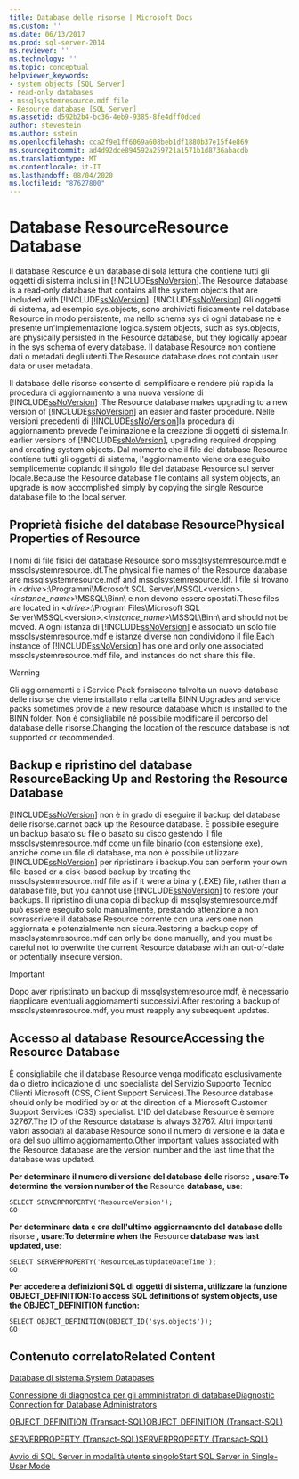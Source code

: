 ```yaml
---
title: Database delle risorse | Microsoft Docs
ms.custom: ''
ms.date: 06/13/2017
ms.prod: sql-server-2014
ms.reviewer: ''
ms.technology: ''
ms.topic: conceptual
helpviewer_keywords:
- system objects [SQL Server]
- read-only databases
- mssqlsystemresource.mdf file
- Resource database [SQL Server]
ms.assetid: d592b2b4-bc36-4eb9-9385-8fe4dff0dced
author: stevestein
ms.author: sstein
ms.openlocfilehash: cca2f9e1ff6069a608beb1df1880b37e15f4e869
ms.sourcegitcommit: ad4d92dce894592a259721a1571b1d8736abacdb
ms.translationtype: MT
ms.contentlocale: it-IT
ms.lasthandoff: 08/04/2020
ms.locfileid: "87627800"
---
```

# <a name="resource-database"></a><span data-ttu-id="7b9df-102">Database Resource</span><span class="sxs-lookup"><span data-stu-id="7b9df-102">Resource Database</span></span>
  <span data-ttu-id="7b9df-103">Il database Resource è un database di sola lettura che contiene tutti gli oggetti di sistema inclusi in [!INCLUDE[ssNoVersion](../../includes/ssnoversion-md.md)].</span><span class="sxs-lookup"><span data-stu-id="7b9df-103">The Resource database is a read-only database that contains all the system objects that are included with [!INCLUDE[ssNoVersion](../../includes/ssnoversion-md.md)].</span></span> [!INCLUDE[ssNoVersion](../../includes/ssnoversion-md.md)] <span data-ttu-id="7b9df-104">Gli oggetti di sistema, ad esempio sys.objects, sono archiviati fisicamente nel database Resource in modo persistente, ma nello schema sys di ogni database ne è presente un'implementazione logica.</span><span class="sxs-lookup"><span data-stu-id="7b9df-104">system objects, such as sys.objects, are physically persisted in the Resource database, but they logically appear in the sys schema of every database.</span></span> <span data-ttu-id="7b9df-105">Il database Resource non contiene dati o metadati degli utenti.</span><span class="sxs-lookup"><span data-stu-id="7b9df-105">The Resource database does not contain user data or user metadata.</span></span>  
  
 <span data-ttu-id="7b9df-106">Il database delle risorse consente di semplificare e rendere più rapida la procedura di aggiornamento a una nuova versione di [!INCLUDE[ssNoVersion](../../includes/ssnoversion-md.md)] .</span><span class="sxs-lookup"><span data-stu-id="7b9df-106">The Resource database makes upgrading to a new version of [!INCLUDE[ssNoVersion](../../includes/ssnoversion-md.md)] an easier and faster procedure.</span></span> <span data-ttu-id="7b9df-107">Nelle versioni precedenti di [!INCLUDE[ssNoVersion](../../includes/ssnoversion-md.md)]la procedura di aggiornamento prevede l'eliminazione e la creazione di oggetti di sistema.</span><span class="sxs-lookup"><span data-stu-id="7b9df-107">In earlier versions of [!INCLUDE[ssNoVersion](../../includes/ssnoversion-md.md)], upgrading required dropping and creating system objects.</span></span> <span data-ttu-id="7b9df-108">Dal momento che il file del database Resource contiene tutti gli oggetti di sistema, l'aggiornamento viene ora eseguito semplicemente copiando il singolo file del database Resource sul server locale.</span><span class="sxs-lookup"><span data-stu-id="7b9df-108">Because the Resource database file contains all system objects, an upgrade is now accomplished simply by copying the single Resource database file to the local server.</span></span>  
  
## <a name="physical-properties-of-resource"></a><span data-ttu-id="7b9df-109">Proprietà fisiche del database Resource</span><span class="sxs-lookup"><span data-stu-id="7b9df-109">Physical Properties of Resource</span></span>  
 <span data-ttu-id="7b9df-110">I nomi di file fisici del database Resource sono mssqlsystemresource.mdf e mssqlsystemresource.ldf.</span><span class="sxs-lookup"><span data-stu-id="7b9df-110">The physical file names of the Resource database are mssqlsystemresource.mdf and mssqlsystemresource.ldf.</span></span> <span data-ttu-id="7b9df-111">I file si trovano in \<*drive*>:\Programmi\Microsoft SQL Server\MSSQL\<version>.\<*instance_name*>\MSSQL\Binn\ e non devono essere spostati.</span><span class="sxs-lookup"><span data-stu-id="7b9df-111">These files are located in \<*drive*>:\Program Files\Microsoft SQL Server\MSSQL\<version>.\<*instance_name*>\MSSQL\Binn\ and should not be moved.</span></span> <span data-ttu-id="7b9df-112">A ogni istanza di [!INCLUDE[ssNoVersion](../../includes/ssnoversion-md.md)] è associato un solo file mssqlsystemresource.mdf e istanze diverse non condividono il file.</span><span class="sxs-lookup"><span data-stu-id="7b9df-112">Each instance of [!INCLUDE[ssNoVersion](../../includes/ssnoversion-md.md)] has one and only one associated mssqlsystemresource.mdf file, and instances do not share this file.</span></span>  
  
> [!WARNING]  
>  <span data-ttu-id="7b9df-113">Gli aggiornamenti e i Service Pack forniscono talvolta un nuovo database delle risorse che viene installato nella cartella BINN.</span><span class="sxs-lookup"><span data-stu-id="7b9df-113">Upgrades and service packs sometimes provide a new resource database which is installed to the BINN folder.</span></span> <span data-ttu-id="7b9df-114">Non è consigliabile né possibile modificare il percorso del database delle risorse.</span><span class="sxs-lookup"><span data-stu-id="7b9df-114">Changing the location of the resource database is not supported or recommended.</span></span>  
  
## <a name="backing-up-and-restoring-the-resource-database"></a><span data-ttu-id="7b9df-115">Backup e ripristino del database Resource</span><span class="sxs-lookup"><span data-stu-id="7b9df-115">Backing Up and Restoring the Resource Database</span></span>  
 [!INCLUDE[ssNoVersion](../../includes/ssnoversion-md.md)] <span data-ttu-id="7b9df-116">non è in grado di eseguire il backup del database delle risorse.</span><span class="sxs-lookup"><span data-stu-id="7b9df-116">cannot back up the Resource database.</span></span> <span data-ttu-id="7b9df-117">È possibile eseguire un backup basato su file o basato su disco gestendo il file mssqlsystemresource.mdf come un file binario (con estensione exe), anziché come un file di database, ma non è possibile utilizzare [!INCLUDE[ssNoVersion](../../includes/ssnoversion-md.md)] per ripristinare i backup.</span><span class="sxs-lookup"><span data-stu-id="7b9df-117">You can perform your own file-based or a disk-based backup by treating the mssqlsystemresource.mdf file as if it were a binary (.EXE) file, rather than a database file, but you cannot use [!INCLUDE[ssNoVersion](../../includes/ssnoversion-md.md)] to restore your backups.</span></span> <span data-ttu-id="7b9df-118">Il ripristino di una copia di backup di mssqlsystemresource.mdf può essere eseguito solo manualmente, prestando attenzione a non sovrascrivere il database Resource corrente con una versione non aggiornata e potenzialmente non sicura.</span><span class="sxs-lookup"><span data-stu-id="7b9df-118">Restoring a backup copy of mssqlsystemresource.mdf can only be done manually, and you must be careful not to overwrite the current Resource database with an out-of-date or potentially insecure version.</span></span>  
  
> [!IMPORTANT]  
>  <span data-ttu-id="7b9df-119">Dopo aver ripristinato un backup di mssqlsystemresource.mdf, è necessario riapplicare eventuali aggiornamenti successivi.</span><span class="sxs-lookup"><span data-stu-id="7b9df-119">After restoring a backup of mssqlsystemresource.mdf, you must reapply any subsequent updates.</span></span>  
  
## <a name="accessing-the-resource-database"></a><span data-ttu-id="7b9df-120">Accesso al database Resource</span><span class="sxs-lookup"><span data-stu-id="7b9df-120">Accessing the Resource Database</span></span>  
 <span data-ttu-id="7b9df-121">È consigliabile che il database Resource venga modificato esclusivamente da o dietro indicazione di uno specialista del Servizio Supporto Tecnico Clienti Microsoft (CSS, Client Support Services).</span><span class="sxs-lookup"><span data-stu-id="7b9df-121">The Resource database should only be modified by or at the direction of a Microsoft Customer Support Services (CSS) specialist.</span></span> <span data-ttu-id="7b9df-122">L'ID del database Resource è sempre 32767.</span><span class="sxs-lookup"><span data-stu-id="7b9df-122">The ID of the Resource database is always 32767.</span></span> <span data-ttu-id="7b9df-123">Altri importanti valori associati al database Resource sono il numero di versione e la data e ora del suo ultimo aggiornamento.</span><span class="sxs-lookup"><span data-stu-id="7b9df-123">Other important values associated with the Resource database are the version number and the last time that the database was updated.</span></span>  
  
 <span data-ttu-id="7b9df-124">**Per determinare il numero di versione del database delle** risorse **, usare**:</span><span class="sxs-lookup"><span data-stu-id="7b9df-124">**To determine the version number of the** Resource **database, use**:</span></span>  
  
```  
SELECT SERVERPROPERTY('ResourceVersion');  
GO  
```  
  
 <span data-ttu-id="7b9df-125">**Per determinare data e ora dell'ultimo aggiornamento del database delle** risorse **, usare**:</span><span class="sxs-lookup"><span data-stu-id="7b9df-125">**To determine when the** Resource **database was last updated, use**:</span></span>  
  
```  
SELECT SERVERPROPERTY('ResourceLastUpdateDateTime');  
GO  
```  
  
 <span data-ttu-id="7b9df-126">**Per accedere a definizioni SQL di oggetti di sistema, utilizzare la funzione OBJECT_DEFINITION:**</span><span class="sxs-lookup"><span data-stu-id="7b9df-126">**To access SQL definitions of system objects, use the OBJECT_DEFINITION function:**</span></span>  
  
```  
SELECT OBJECT_DEFINITION(OBJECT_ID('sys.objects'));  
GO  
```  
  
## <a name="related-content"></a><span data-ttu-id="7b9df-127">Contenuto correlato</span><span class="sxs-lookup"><span data-stu-id="7b9df-127">Related Content</span></span>  
 [<span data-ttu-id="7b9df-128">Database di sistema.</span><span class="sxs-lookup"><span data-stu-id="7b9df-128">System Databases</span></span>](system-databases.md)  
  
 [<span data-ttu-id="7b9df-129">Connessione di diagnostica per gli amministratori di database</span><span class="sxs-lookup"><span data-stu-id="7b9df-129">Diagnostic Connection for Database Administrators</span></span>](../../database-engine/configure-windows/diagnostic-connection-for-database-administrators.md)  
  
 [<span data-ttu-id="7b9df-130">OBJECT_DEFINITION &#40;Transact-SQL&#41;</span><span class="sxs-lookup"><span data-stu-id="7b9df-130">OBJECT_DEFINITION &#40;Transact-SQL&#41;</span></span>](/sql/t-sql/functions/object-definition-transact-sql)  
  
 [<span data-ttu-id="7b9df-131">SERVERPROPERTY &#40;Transact-SQL&#41;</span><span class="sxs-lookup"><span data-stu-id="7b9df-131">SERVERPROPERTY &#40;Transact-SQL&#41;</span></span>](/sql/t-sql/functions/serverproperty-transact-sql)  
  
 [<span data-ttu-id="7b9df-132">Avvio di SQL Server in modalità utente singolo</span><span class="sxs-lookup"><span data-stu-id="7b9df-132">Start SQL Server in Single-User Mode</span></span>](../../database-engine/configure-windows/start-sql-server-in-single-user-mode.md)  
  
  

